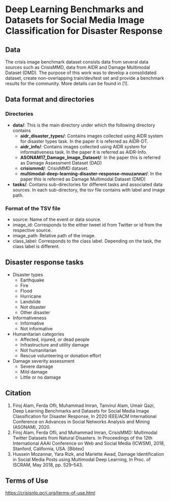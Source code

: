 # Deep Learning Benchmarks and Datasets for Social Media Image Classification for Disaster Response

## Data
The crisis image benchmark dataset consists data from several data sources such as CrisisMMD, data from AIDR and Damage Multimodal Dataset (DMD). The purpose of this work was to develop a consolidated dataset, create non-overlapping train/dev/test set and provide a benchmark results for the community. More details can be found in [1].

## Data format and directories
### Directories
- **data/**: This is the main directory under which the following directory contains
  - **aidr_disaster_types/**: Contains images collected using AIDR system for disaster types task. In the paper it is referred as AIDR-DT.
  - **aidr_info/**: Contains images collected using AIDR system for informativeness task. In the paper it is referred as AIDR-Info.
  - **ASONAM17_Damage_Image_Dataset/**: In the paper this is referred as Damage Assessment Dataset (DAD)
  - **crisismmd/**: CrisisMMD dataset.
  - **multimodal-deep-learning-disaster-response-mouzannar/**: In the paper this is referred as Damage Multimodal Dataset (DMD)
- **tasks/**: Contains sub-directories for different tasks and associated data sources. In each sub-directory, the tsv file contains with label and image path.

### Format of the TSV file
* source: Name of the event or data source.
* image_id: Corresponds to the either tweet id from Twitter or id from the respective source.
* image_path: Relative path of the image.
* class_label: Corresponds to the class label. Depending on the task, the class label is different.


## Disaster response tasks
* Disaster types
  * Earthquake
  * Fire
  * Flood
  * Hurricane
  * Landslide
  * Not disaster
  * Other disaster
* Informativeness
   * Informative
   * Not informative
* Humanitarian categories
   * Affected, injured, or dead people
   * Infrastructure and utility damage
   * Not humanitarian
   * Rescue volunteering or donation effort
* Damage severity assessment
   * Severe damage
   * Mild damage
   * Little or no damage


## Citation
1. Firoj Alam, Ferda Ofli, Muhammad Imran, Tanvirul Alam, Umair Qazi, Deep Learning Benchmarks and Datasets for Social Media Image Classification for Disaster Response, In 2020 IEEE/ACM International Conference on Advances in Social Networks Analysis and Mining (ASONAM), 2020.
2. Firoj Alam, Ferda Ofli, and Muhammad Imran, CrisisMMD: Multimodal Twitter Datasets from Natural Disasters. In Proceedings of the 12th International AAAI Conference on Web and Social Media (ICWSM), 2018, Stanford, California, USA. [Bibtex]
3. Hussein Mozannar, Yara Rizk, and Mariette Awad, Damage Identification in Social Media Posts using Multimodal Deep Learning, In Proc. of ISCRAM, May 2018, pp. 529–543.

## Terms of Use
https://crisisnlp.qcri.org/terms-of-use.html
